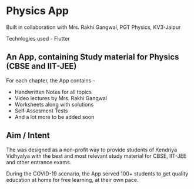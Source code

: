 # Physics App
Built in collaboration with Mrs. Rakhi Gangwal, PGT Physics, KV3-Jaipur

Technlogies used - Flutter

## An App, containing Study material for Physics (CBSE and IIT-JEE)

For each chapter, the App contains - 
- Handwritten Notes for all topics
- Video lectures by Mrs. Rakhi Gangwal
- Worksheets along with solutions
- Self-Assesment Tests
- And a lot more to be added soon

## Aim / Intent

The was designed as a non-profit way to provide students of Kendriya Vidhyalya with the best and most relevant study material for CBSE, IIT-JEE and other entrance exams.

During the COVID-19 scenario, the App served 100+ students to get quality education at home for free learning, at their own pace.